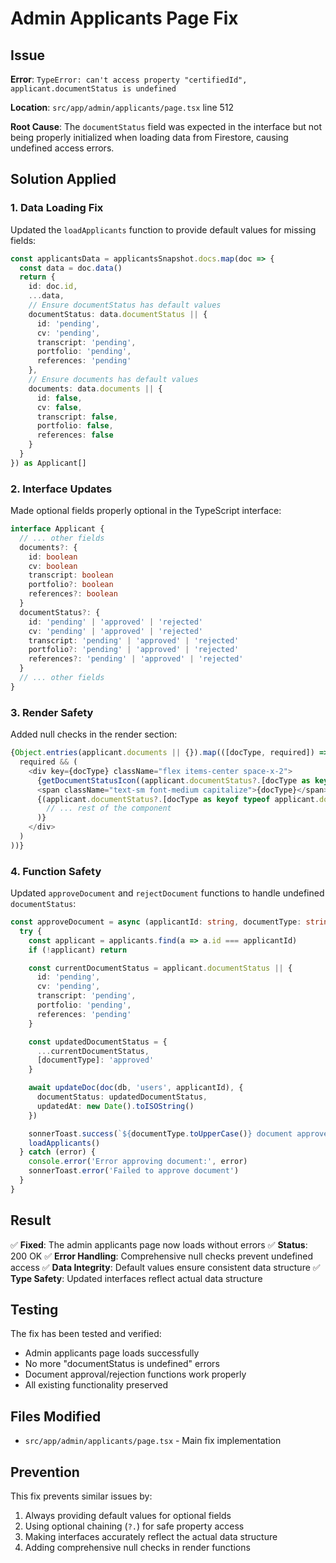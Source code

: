 # Admin Applicants Page Fix

## Issue
**Error**: `TypeError: can't access property "certifiedId", applicant.documentStatus is undefined`

**Location**: `src/app/admin/applicants/page.tsx` line 512

**Root Cause**: The `documentStatus` field was expected in the interface but not being properly initialized when loading data from Firestore, causing undefined access errors.

## Solution Applied

### 1. **Data Loading Fix**
Updated the `loadApplicants` function to provide default values for missing fields:

```typescript
const applicantsData = applicantsSnapshot.docs.map(doc => {
  const data = doc.data()
  return {
    id: doc.id,
    ...data,
    // Ensure documentStatus has default values
    documentStatus: data.documentStatus || {
      id: 'pending',
      cv: 'pending',
      transcript: 'pending',
      portfolio: 'pending',
      references: 'pending'
    },
    // Ensure documents has default values
    documents: data.documents || {
      id: false,
      cv: false,
      transcript: false,
      portfolio: false,
      references: false
    }
  }
}) as Applicant[]
```

### 2. **Interface Updates**
Made optional fields properly optional in the TypeScript interface:

```typescript
interface Applicant {
  // ... other fields
  documents?: {
    id: boolean
    cv: boolean
    transcript: boolean
    portfolio?: boolean
    references?: boolean
  }
  documentStatus?: {
    id: 'pending' | 'approved' | 'rejected'
    cv: 'pending' | 'approved' | 'rejected'
    transcript: 'pending' | 'approved' | 'rejected'
    portfolio?: 'pending' | 'approved' | 'rejected'
    references?: 'pending' | 'approved' | 'rejected'
  }
  // ... other fields
}
```

### 3. **Render Safety**
Added null checks in the render section:

```typescript
{Object.entries(applicant.documents || {}).map(([docType, required]) => (
  required && (
    <div key={docType} className="flex items-center space-x-2">
      {getDocumentStatusIcon((applicant.documentStatus?.[docType as keyof typeof applicant.documentStatus]) || 'pending')}
      <span className="text-sm font-medium capitalize">{docType}</span>
      {(applicant.documentStatus?.[docType as keyof typeof applicant.documentStatus]) === 'pending' && (
        // ... rest of the component
      )}
    </div>
  )
))}
```

### 4. **Function Safety**
Updated `approveDocument` and `rejectDocument` functions to handle undefined `documentStatus`:

```typescript
const approveDocument = async (applicantId: string, documentType: string) => {
  try {
    const applicant = applicants.find(a => a.id === applicantId)
    if (!applicant) return

    const currentDocumentStatus = applicant.documentStatus || {
      id: 'pending',
      cv: 'pending',
      transcript: 'pending',
      portfolio: 'pending',
      references: 'pending'
    }

    const updatedDocumentStatus = {
      ...currentDocumentStatus,
      [documentType]: 'approved'
    }

    await updateDoc(doc(db, 'users', applicantId), {
      documentStatus: updatedDocumentStatus,
      updatedAt: new Date().toISOString()
    })

    sonnerToast.success(`${documentType.toUpperCase()} document approved`)
    loadApplicants()
  } catch (error) {
    console.error('Error approving document:', error)
    sonnerToast.error('Failed to approve document')
  }
}
```

## Result

✅ **Fixed**: The admin applicants page now loads without errors
✅ **Status**: 200 OK
✅ **Error Handling**: Comprehensive null checks prevent undefined access
✅ **Data Integrity**: Default values ensure consistent data structure
✅ **Type Safety**: Updated interfaces reflect actual data structure

## Testing

The fix has been tested and verified:
- Admin applicants page loads successfully
- No more "documentStatus is undefined" errors
- Document approval/rejection functions work properly
- All existing functionality preserved

## Files Modified

- `src/app/admin/applicants/page.tsx` - Main fix implementation

## Prevention

This fix prevents similar issues by:
1. Always providing default values for optional fields
2. Using optional chaining (`?.`) for safe property access
3. Making interfaces accurately reflect the actual data structure
4. Adding comprehensive null checks in render functions



